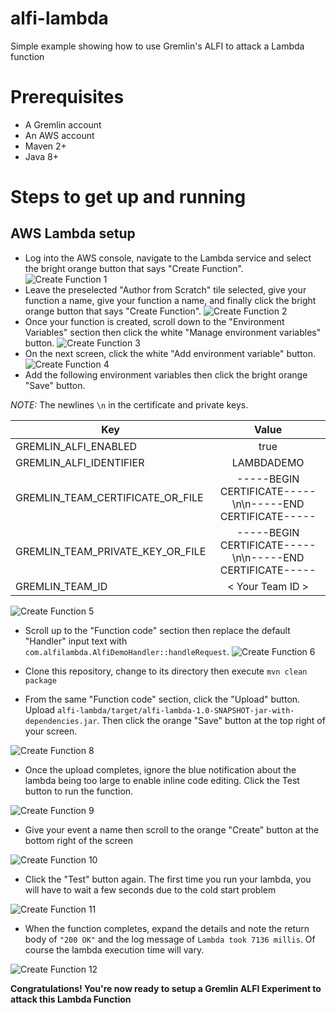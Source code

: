 # alfi-lambda
Simple example showing how to use Gremlin's ALFI to attack a Lambda function

# Prerequisites
* A Gremlin account
* An AWS account
* Maven 2+
* Java 8+

# Steps to get up and running
## AWS Lambda setup
* Log into the AWS console, navigate to the Lambda service and select the bright orange button that says "Create Function".
![Create Function 1](img/1.png)
* Leave the preselected "Author from Scratch" tile selected, give your function a name, give your function a name, and finally click the bright orange button that says "Create Function".
![Create Function 2](img/2.png)
* Once your function is created, scroll down to the "Environment Variables" section then click the white "Manage environment variables" button.
![Create Function 3](img/3.png)
* On the next screen, click the white "Add environment variable" button.
![Create Function 4](img/4.png)
* Add the following environment variables then click the bright orange "Save" button.

*NOTE:* The newlines `\n` in the certificate and private keys.

| Key        | Value           | 
| ------------- |:-------------:|
| GREMLIN_ALFI_ENABLED      | true |
| GREMLIN_ALFI_IDENTIFIER      | LAMBDADEMO      |
| GREMLIN_TEAM_CERTIFICATE_OR_FILE | -----BEGIN CERTIFICATE-----\n<certificate output>\n-----END CERTIFICATE-----|
| GREMLIN_TEAM_PRIVATE_KEY_OR_FILE | -----BEGIN CERTIFICATE-----\n<certificate output>\n-----END CERTIFICATE-----|
| GREMLIN_TEAM_ID | < Your Team ID > |

![Create Function 5](img/5.png)

* Scroll up to the "Function code" section then replace the default "Handler" input text with `com.alfilambda.AlfiDemoHandler::handleRequest`.
![Create Function 6](img/6.png)


* Clone this repository, change to its directory then execute `mvn clean package`

* From the same "Function code" section, click the "Upload" button. Upload `alfi-lambda/target/alfi-lambda-1.0-SNAPSHOT-jar-with-dependencies.jar`. Then click the orange "Save" button at the top right of your screen.

![Create Function 8](img/8.png)

* Once the upload completes, ignore the blue notification about the lambda being too large to enable inline code editing. Click the Test button to run the function.

![Create Function 9](img/9.png)

* Give your event a name then scroll to the orange "Create" button at the bottom right of the screen

![Create Function 10](img/10.png)

* Click the "Test" button again. The first time you run your lambda, you will have to wait a few seconds due to the cold start problem

![Create Function 11](img/11.png)

* When the function completes, expand the details and note the return body of `"200 OK"` and the log message of `Lambda took 7136 millis`. Of course the lambda execution time will vary.

![Create Function 12](img/12.png)

**Congratulations! You're now ready to setup a Gremlin ALFI Experiment to attack this Lambda Function**